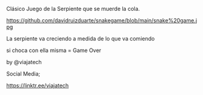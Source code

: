 Clásico Juego de la Serpiente que se muerde la cola.

https://github.com/davidruizduarte/snakegame/blob/main/snake%20game.jpg

La serpiente va creciendo a medida de lo que va comiendo

si choca con ella misma = Game Over

by @viajatech 

Social Media; 

https://linktr.ee/viajatech
